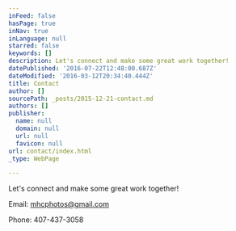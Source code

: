 ```yaml
---
inFeed: false
hasPage: true
inNav: true
inLanguage: null
starred: false
keywords: []
description: Let's connect and make some great work together!
datePublished: '2016-07-22T12:48:00.687Z'
dateModified: '2016-03-12T20:34:40.444Z'
title: Contact
author: []
sourcePath: _posts/2015-12-21-contact.md
authors: []
publisher:
  name: null
  domain: null
  url: null
  favicon: null
url: contact/index.html
_type: WebPage

---
```

Let's connect and make some great work together!

Email: [mhcphotos@gmail.com][0]

Phone: 407-437-3058

[0]: mhcphotos@gmail.com